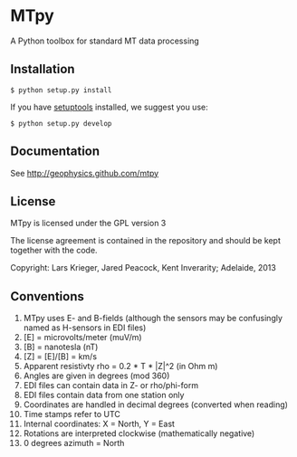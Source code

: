 MTpy
====

A Python toolbox for standard MT data processing

Installation
------------

    $ python setup.py install

If you have [setuptools](http://pypi.python.org/pypi/setuptools) installed, we
suggest you use:

    $ python setup.py develop

Documentation
-------------

See http://geophysics.github.com/mtpy



License
-------

MTpy is licensed under the GPL version 3

The license agreement is contained in the repository and should be kept together with the code.


Copyright: Lars Krieger, Jared Peacock, Kent Inverarity; Adelaide, 2013



Conventions
-----------

1. MTpy uses E- and B-fields (although the sensors may be confusingly named as H-sensors in EDI files)
2. [E] = microvolts/meter (muV/m)
3. [B] = nanotesla (nT)
4. [Z] = [E]/[B] = km/s
5. Apparent resistivty rho = 0.2 * T * |Z|^2  (in Ohm m)
6. Angles are given in degrees (mod 360)
7. EDI files can contain data in Z- or rho/phi-form
8. EDI files contain data from one station only
9. Coordinates are handled in decimal degrees (converted when reading)
10. Time stamps refer to UTC
11. Internal coordinates: X = North, Y = East
12. Rotations are interpreted clockwise (mathematically negative)
13. 0 degrees azimuth = North





